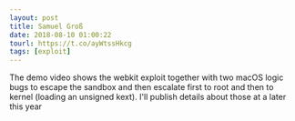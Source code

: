 ```yaml
---
layout: post
title: Samuel Groß
date: 2018-08-10 01:00:22
tourl: https://t.co/ayWtssHkcg
tags: [exploit]
---
```

The demo video shows the webkit exploit together with two macOS logic bugs to escape the sandbox and then escalate first to root and then to kernel (loading an unsigned kext). I'll publish details about those at a later this year